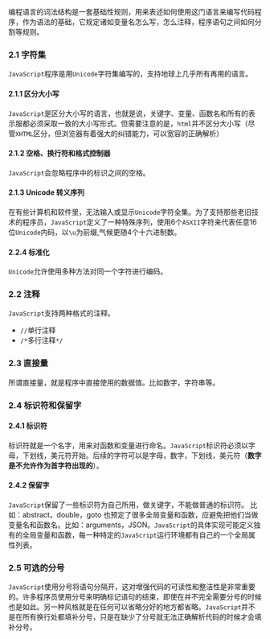 编程语言的词法结构是一套基础性规则，用来表述如何使用这门语言来编写代码程序，作为语法的基础，它规定诸如变量名怎么写，怎么注释，程序语句之间如何分割等规则。
### 2.1 字符集
`JavaScript`程序是用`Unicode`字符集编写的，支持地球上几乎所有再用的语言。
#### 2.1.1 区分大小写
`JavaScript`是区分大小写的语言，也就是说，关键字、变量、函数名和所有的表示服都必须采取一致的大小写形式。但需要注意的是，`html`并不区分大小写（尽管`XHTML`区分，但浏览器有着强大的纠错能力，可以宽容的正确解析）
#### 2.1.2 空格、换行符和格式控制器
`JavaScript`会忽略程序中的标识之间的空格。
#### 2.1.3 Unicode 转义序列
在有些计算机和软件里，无法输入或显示`Unicode`字符全集。为了支持那些老旧技术的程序员，`JavaScript`定义了一种特殊序列，使用6个`ASXII`字符来代表任意16位`Unicode`内码，以`\u`为前缀,气候更随4个十六进制数。
#### 2.2.4 标准化
`Unicode`允许使用多种方法对同一个字符进行编码。
### 2.2 注释
`JavaScript`支持两种格式的注释。
- `//`单行注释
- `/*`多行注释`*/`

### 2.3 直接量
所谓直接量，就是程序中直接使用的数据值。比如数字，字符串等。

### 2.4 标识符和保留字
#### 2.4.1 标识符
标识符就是一个名字，用来对函数和变量进行命名。`JavaScript`标识符必须以字母，下划线，美元符开始。后续的字符可以是字母，数字，下划线，美元符（**数字是不允许作为首字符出现的**）。
#### 2.4.2 保留字
`JavaScript`保留了一些标识符为自己所用，做关键字，不能做普通的标识符。
比如：abstract，double，goto
也预定了很多全局变量和函数，应避免把他们当做变量名和函数名。比如：arguments，JSON。`JavaScript`的具体实现可能定义独有的全局变量和函数，每一种特定的`JavaScript`运行环境都有自己的一个全局属性列表。
### 2.5 可选的分号
`JavaScript`使用分号将语句分隔开，这对增强代码的可读性和整洁性是非常重要的。许多程序员使用分号来明确标记语句的结束，即使在并不完全需要分号的时候也是如此。另一种风格就是在任何可以省略分好的地方都省略。`JavaScript`并不是在所有换行处都填补分号，只是在缺少了分号就无法正确解析代码的时候才会填补分号。
